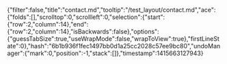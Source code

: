 {"filter":false,"title":"contact.md","tooltip":"/test_layout/contact.md","ace":{"folds":[],"scrolltop":0,"scrollleft":0,"selection":{"start":{"row":2,"column":14},"end":{"row":2,"column":14},"isBackwards":false},"options":{"guessTabSize":true,"useWrapMode":false,"wrapToView":true},"firstLineState":0},"hash":"6b1b936f1fec1497bb0d1a25cc2028c57ee9bc80","undoManager":{"mark":0,"position":-1,"stack":[]},"timestamp":1415663127943}